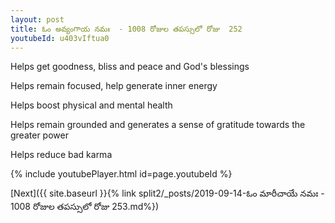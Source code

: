 ```yaml
---
layout: post
title: ఓం అవ్యంగాయ నమః  - 1008 రోజుల తపస్సులో రోజు  252
youtubeId: u403vIftua0
---
```

 
 
Helps get goodness, bliss and peace and God's blessings
 
Helps remain focused, help generate inner energy 
 
Helps boost physical and mental health 
 
Helps remain grounded and generates a sense of gratitude towards the greater power 
 
Helps reduce bad karma
 
 
 
 


{% include youtubePlayer.html id=page.youtubeId %}
 
[Next]({{ site.baseurl }}{% link  split2/_posts/2019-09-14-ఓం మారీచాయే నమః  - 1008 రోజుల తపస్సులో రోజు  253.md%})
 
